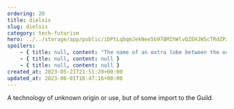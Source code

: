 ```yaml
---
ordering: 20
title: dielsis
slug: dielsis
category: tech-futurism
hero: ../../storage/app/public/iDPtLqbqmJekNee5b978MIhWlvQZEHJWScTRdZPz.jpg
spoilers:
    - { title: null, content: "The name of an extra lobe between the occipital and pareital lobes of the human brain. It is highly likely that [Gaians](/category/organizations/visitors) possess a much more developed version of it, or something similar, as they use its presense in humans to control them or read their thoughts. The Gaians have also given this name to the ability.\r\n\r\n**Pronunciation:**\r\n- dee yell’ sis" }
    - { title: null, content: null }
    - { title: null, content: null }
created_at: 2023-05-21T21:51:20+00:00
updated_at: 2023-06-01T16:47:16+00:00
---
```

A technology of unknown origin or use, but of some import to the Guild.